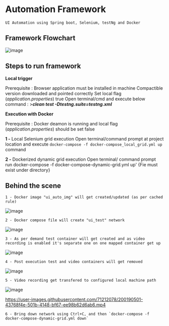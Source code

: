 # Automation Framework
    UI Automation using Spring boot, Selenium, testNg and Docker
  
## Framework Flowchart

![image](https://user-images.githubusercontent.com/71212078/200164024-025bc498-b72d-4d19-8b46-9bd9be8299b0.png)

## Steps to run framework
    
 **Local trigger**
 
Prerequisite : Browser application must be installed in machine
           Compactible version downloaded and pointed correctly
           Set local flag (*application.properties*) true
Open terminal/cmd and execute below command :
      >***clean test -Dtestng.suite=testng.xml***

**Execution with Docker**

Prerequisite : Docker deamon is running and local flag (*application.properties*) should be set false

**1 -** Local Selenium grid execution
    Open terminal/command prompt at project location and execute `docker-compose -f docker-compose_local_grid.yml up` command

**2 -** Dockerized dynamic grid execution 
    Open terminal/ command prompt run docker-compose -f docker-compose-dynamic-grid.yml up' {Fie must exist under directory}

 ## Behind the scene

    1 - Docker image "ui_auto_img" will get created/updated (as per cached rule)
   ![image](https://user-images.githubusercontent.com/71212078/200178341-566bb9c2-ff13-4a54-b8e5-da86bc1f0168.png)
   
    2 - Docker compose file will create "ui_test" network
   ![image](https://user-images.githubusercontent.com/71212078/200178518-65f65422-984c-44da-bbad-7c5c93a5674f.png)
   
    3 - As per demand test container will get created and as video recording is enabled it's separate one on one mapped container get up
   ![image](https://user-images.githubusercontent.com/71212078/200178621-d2f06fb1-6a7e-4f95-8fe2-95cc7d4c77cc.png)
   
    4 - Post execution test and video containers will get removed 
   ![image](https://user-images.githubusercontent.com/71212078/200178668-185c6211-fd42-41d2-b83f-3150b84b6376.png)
  

    5 - Video recording get transfered to configured local machine path
   ![image](https://user-images.githubusercontent.com/71212078/200178766-72b628a1-5efd-45f7-9196-57492b283441.png)
   
   https://user-images.githubusercontent.com/71212078/200190501-43768f4e-501b-4148-bf67-ee98b62d6ab6.mp4
   
   
    6 - Bring down network using Ctrl+C, and then `docker-compose -f docker-compose-dynamic-grid.yml down`
